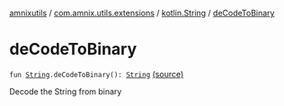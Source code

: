 [amnixutils](../../index.md) / [com.amnix.utils.extensions](../index.md) / [kotlin.String](index.md) / [deCodeToBinary](./de-code-to-binary.md)

# deCodeToBinary

`fun `[`String`](https://kotlinlang.org/api/latest/jvm/stdlib/kotlin/-string/index.html)`.deCodeToBinary(): `[`String`](https://kotlinlang.org/api/latest/jvm/stdlib/kotlin/-string/index.html) [(source)](https://github.com/AmniX/amnixUtils/tree/master/amnixutils/src/main/java/com/amnix/utils/extensions/StringsExtension.kt#L144)

Decode the String from binary

